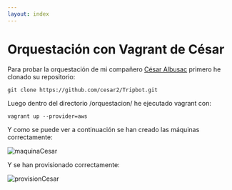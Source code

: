 ```yaml
---
layout: index
---
```


# Orquestación con Vagrant de César

Para probar la orquestación de mi compañero [César Albusac](https://github.com/cesar2/Tripbot/) primero he clonado su repositorio:

```
git clone https://github.com/cesar2/Tripbot.git 
```

Luego dentro del directorio /orquestacion/ he ejecutado vagrant con:

```
vagrant up --provider=aws
```
Y como se puede ver a continuación se han creado las máquinas correctamente:

![maquinaCesar](http://i1042.photobucket.com/albums/b422/Pedro_Gazquez_Navarrete/maquinasCesar_zpst1ban2a6.png)

Y se han provisionado correctamente:

![provisionCesar](http://i1042.photobucket.com/albums/b422/Pedro_Gazquez_Navarrete/provisionCesar_zpsryogvdnw.png)
